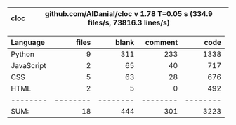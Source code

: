 cloc|github.com/AlDanial/cloc v 1.78  T=0.05 s (334.9 files/s, 73816.3 lines/s)
--- | ---

Language|files|blank|comment|code
:-------|-------:|-------:|-------:|-------:
Python|9|311|233|1338
JavaScript|2|65|40|717
CSS|5|63|28|676
HTML|2|5|0|492
--------|--------|--------|--------|--------
SUM:|18|444|301|3223
